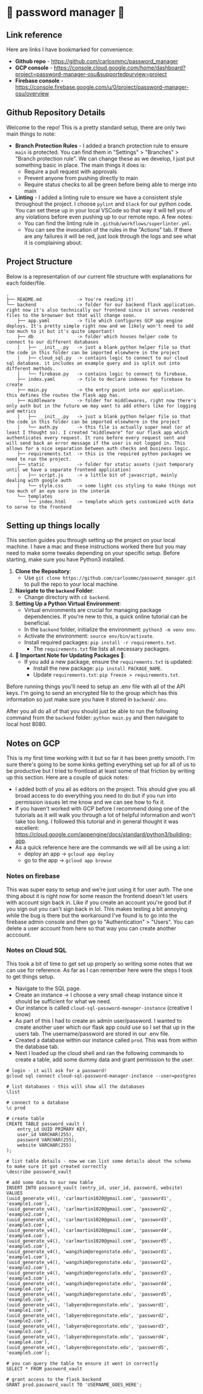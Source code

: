 # 🔐 password manager 🔐

## Link reference
Here are links I have bookmarked for convenience:
* **Github repo** - https://github.com/carlosmmc/password_manager
* **GCP console** - https://console.cloud.google.com/home/dashboard?project=password-manager-osu&supportedpurview=project
* **Firebase console** - https://console.firebase.google.com/u/0/project/password-manager-osu/overview


## Github Repository Details
Welcome to the repo! This is a pretty standard setup, there are only two main things to note:
* **Branch Protection Rules** - I added a branch protection rule to ensure `main` is protected. You can find them in "Settings" > "Branches" > "Branch protection rule". We can change these as we develop, I just put something basic in place. The main things it does is:
    * Require a pull request with approvals
    * Prevent anyone from pushing directly to main
    * Require status checks to all be green before being able to merge into main
* **Linting** - I added a linting rule to ensure we have a consistent style throughout the project. I choose `pylint` and `black` for our python code. You can set these up in your local VSCode so that way it will tell you of any violations before even pushing up to our remote repo. A few notes:
    * You can find the linting rule in `.github/workflows/superlinter.yml`.
    * You can see the invocation of the rules in the "Actions" tab. If there are any failures it will be red, just look through the logs and see what it is complaining about.

## Project Structure
Below is a representation of our current file structure with explanations for each folder/file.
```
.
├── README.md             -> You're reading it!
└── backend               -> folder for our backend flask application. right now it's also technically our frontend since it serves rendered files to the browswer but that will change soon.
    ├── app.yaml          -> file which configures GCP app engine deploys. It's pretty simple right now and we likely won't need to add too much to it but it's quite important!
    ├── db                -> folder which houses helper code to connect to our different databases
    │   ├── __init__.py   -> just a blank python helper file so that the code in this folder can be imported elsewhere in the project
    │   ├── cloud_sql.py  -> contains logic to connect to our cloud sql database. it includes an example query and is split out into different methods.
    │   └── firebase.py   -> contains logic to connect to firebase.
    ├── index.yaml        -> file to declare indexes for firebase to create
    ├── main.py           -> the entry point into our application. this defines the routes the flask app has.
    ├── middleware        -> folder for middlewares, right now there's only auth but in the future we may want to add others like for logging and metrics
    │   ├── __init__.py   -> just a blank python helper file so that the code in this folder can be imported elsewhere in the project
    │   └── auth.py       -> this file is actually super neat (or at least I thought so). I created "middleware" for our flask app which authenticates every request. It runs before every request sent and will send back an error message if the user is not logged in. This allows for a nice separation between auth checks and business logic.
    ├── requirements.txt  -> this is the required python packages we need to run the project.
    ├── static            -> folder for static assets (just temporary until we have a separate frontend application)
    │   ├── script.js     -> a little bit of javascript, mainly dealing with google auth
    │   └── style.css     -> some light css styling to make things not too much of an eye sore in the interim
    └── templates
        └── index.html    -> template which gets customized with data to serve to the frontend
```

## Setting up things locally
This section guides you through setting up the project on your local machine. I have a mac and these instructions worked there but you may need to make some tweaks depending on your specific setup. Before starting, make sure you have Python3 installed.

1. **Clone the Repository**:
   * Use `git clone https://github.com/carlosmmc/password_manager.git` to pull the repo to your local machine.
2. **Navigate to the `backend` Folder**:
   * Change directory with `cd backend`.
3. **Setting Up a Python Virtual Environment**:
   * Virtual environments are crucial for managing package dependencies. If you're new to this, a quick online tutorial can be beneficial.
   * In the `backend` folder, initialize the environment: `python3 -m venv env`.
   * Activate the environment: `source env/bin/activate`.
   * Install required packages: `pip install -r requirements.txt`.
     * The `requirements.txt` file lists all necessary packages.
4. **🚨 Important Note for Updating Packages 🚨**:
   * If you add a new package, ensure the `requirements.txt` is updated:
     * Install the new package: `pip install PACKAGE_NAME`.
     * Update `requirements.txt`: `pip freeze > requirements.txt`.

Before running things you'll need to setup an .env file with all of the API keys. I'm going to send an encrypted file to the group which has this information so just make sure you have it stored in `backend/.env`.

After you all do all of that you should just be able to run the following command from the `backend` folder: `python main.py` and then navigate to local host 8080.

## Notes on GCP
This is my first time working with it but so far it has been pretty smooth. I'm sure there's going to be some kinks getting everything set up for all of us to be productive but I tried to frontload at least some of that friction by writing up this section. Here are a couple of quick notes:
* I added both of you all as editors on the project. This should give you all broad access to do everything you need to do but if you run into permission issues let me know and we can see how to fix it.
* If you haven't worked with GCP before I recommend doing one of the tutorials as it will walk you through a lot of helpful information and won't take too long. I followed this tutorial and in general thought it was excellent: https://cloud.google.com/appengine/docs/standard/python3/building-app.
* As a quick reference here are the commands we will all be using a lot:
   * deploy an app -> `gcloud app deploy`
   * go to the app -> `gcloud app browse`

### Notes on firebase
This was super easy to setup and we're just using it for user auth. The one thing about it is right now for some reason the frontend doesn't let users with account sign back in. Like if you create an account you're good but if you sign out you can't sign back in lol. This makes testing a bit annoying while the bug is there but the workaround I've found is to go into the firebase admin console and then go to "Authentication" > "Users". You can delete a user account from here so that way you can create another acccount.

### Notes on Cloud SQL
This took a bit of time to get set up properly so writing some notes that we can use for reference. As far as I can remember here were the steps I took to get things setup.
* Navigate to the SQL page.
* Create an instance -> I choose a very small cheap instance since it should be sufficient for what we need.
* Our instance is called `cloud-sql-password-manager-instance` (creative I know)
* As part of this I had to create an admin user/password. I wanted to create another user which our flask app could use so I set that up in the users tab. The username/password are stored in our .env file.
* Created a database within our instance called `prod`. This was from within the database tab.
* Next I loaded up the cloud shell and ran the following commands to create a table, add some dummy data and grant permission to the user.

```
# login - it will ask for a password!
gcloud sql connect cloud-sql-password-manager-instance --user=postgres

# list databases - this will show all the databases
\list

# connect to a database
\c prod

# create table
CREATE TABLE password_vault (
    entry_id UUID PRIMARY KEY,
    user_id VARCHAR(255),
    password VARCHAR(255),
    website VARCHAR(255)
);

# list table details - now we can list some details about the schema to make sure it got created correctly
\describe password_vault

# add some data to our new table
INSERT INTO password_vault (entry_id, user_id, password, website)
VALUES
(uuid_generate_v4(), 'carlmartin1020@gmail.com', 'password1', 'example1.com'),
(uuid_generate_v4(), 'carlmartin1020@gmail.com', 'password2', 'example2.com'),
(uuid_generate_v4(), 'carlmartin1020@gmail.com', 'password3', 'example3.com'),
(uuid_generate_v4(), 'carlmartin1020@gmail.com', 'password4', 'example4.com'),
(uuid_generate_v4(), 'carlmartin1020@gmail.com', 'password5', 'example5.com'),
(uuid_generate_v4(), 'wangzhim@oregonstate.edu', 'password1', 'example1.com'),
(uuid_generate_v4(), 'wangzhim@oregonstate.edu', 'password2', 'example2.com'),
(uuid_generate_v4(), 'wangzhim@oregonstate.edu', 'password3', 'example3.com'),
(uuid_generate_v4(), 'wangzhim@oregonstate.edu', 'password4', 'example4.com'),
(uuid_generate_v4(), 'wangzhim@oregonstate.edu', 'password5', 'example5.com'),
(uuid_generate_v4(), 'labyere@oregonstate.edu', 'password1', 'example1.com'),
(uuid_generate_v4(), 'labyere@oregonstate.edu', 'password2', 'example2.com'),
(uuid_generate_v4(), 'labyere@oregonstate.edu', 'password3', 'example3.com'),
(uuid_generate_v4(), 'labyere@oregonstate.edu', 'password4', 'example4.com'),
(uuid_generate_v4(), 'labyere@oregonstate.edu', 'password5', 'example5.com');

# you can query the table to ensure it went in correctly
SELECT * FROM password_vault

# grant access to the flask backend
GRANT prod.password_vault TO 'USERNAME_GOES_HERE';
```
